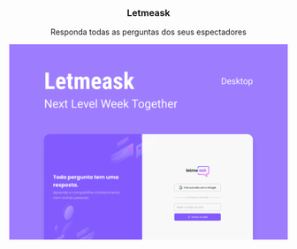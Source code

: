 <br />
<h3 align="center">Letmeask</h3>
<p align="center">
  Responda todas as perguntas dos seus espectadores
</p>

<p align="center">
  <img src="./.github/image.png" alt="Letmeaks" />
</p>
